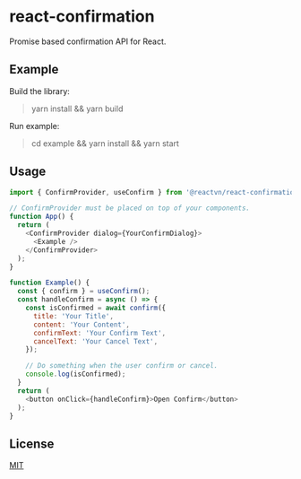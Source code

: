 # react-confirmation

Promise based confirmation API for React.

## Example

Build the library:
> yarn install && yarn build

Run example:
> cd example && yarn install && yarn start

## Usage

```js
import { ConfirmProvider, useConfirm } from '@reactvn/react-confirmation';

// ConfirmProvider must be placed on top of your components.
function App() {
  return (
    <ConfirmProvider dialog={YourConfirmDialog}>
      <Example />
    </ConfirmProvider>
  );
}

function Example() {
  const { confirm } = useConfirm();
  const handleConfirm = async () => {
    const isConfirmed = await confirm({
      title: 'Your Title',
      content: 'Your Content',
      confirmText: 'Your Confirm Text',
      cancelText: 'Your Cancel Text',
    });

    // Do something when the user confirm or cancel.
    console.log(isConfirmed);
  }
  return (
    <button onClick={handleConfirm}>Open Confirm</button>
  );
}
```

## License

[MIT](LICENSE)
